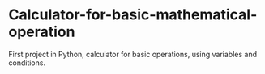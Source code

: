 # Calculator-for-basic-mathematical-operation
First project in Python, calculator for basic operations, using variables and conditions.
